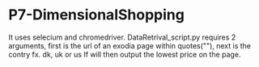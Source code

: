 # P7-DimensionalShopping
It uses selecium and chromedriver.
DataRetrival_script.py requires 2 arguments, first is the url of an exodia page within quotes(""), next is the contry fx. dk, uk or us
If will then output the lowest price on the page.

